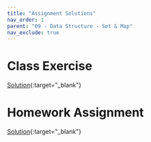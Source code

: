 ```yaml
---
title: "Assignment Solutions"
nav_order: 1
parent: "09 - Data Structure - Set & Map"
nav_exclude: true
---
```


# Class Exercise

[Solution](https://github.com/RediJavaClassroom/09---setmap---exercise-leocck/tree/master/src/main/java ){:target="_blank"}

# Homework Assignment

[Solution](https://github.com/RediJavaClassroom/09---sets-and-maps-sistella/pull/1/files ){:target="_blank"}